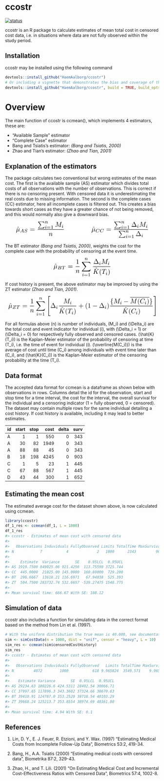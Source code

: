 
<!-- README.md is generated from README.Rmd. Please edit that file -->

# ccostr

[![status](http://joss.theoj.org/papers/0b9e631729dd9fadff3d6875e84ed954/status.svg)](http://joss.theoj.org/papers/0b9e631729dd9fadff3d6875e84ed954)

ccostr is an R package to calculate estimates of mean total cost in
censored cost data, i.e. in situations where data are not fully observed
within the study period.

## Installation

ccostr may be installed using the following command

``` r
devtools::install_github("HaemAalborg/ccostr")
# Or including a vignette that demonstrates the bias and coverage of the estimators
devtools::install_github("HaemAalborg/ccostr", build = TRUE, build_opts = c("--no-resave-data", "--no-manual"))
```

# Overview

The main function of ccostr is ccmean(), which implements 4 estimators,
these are:

  - “Available Sample” estimator
  - “Complete Case” estimator
  - Bang and Tsiatis’s estimator: *(Bang and Tsiatis, 2000)*
  - Zhao and Tian’s estimator: *(Zhao and Tian, 2001)*

## Explanation of the estimators

The package calculates two conventional but wrong estimates of the mean
cost. The first is the available sample (AS) estimator which divides
total costs of all observations with the number of observations. This is
correct if there is no censoring present. With censored data it is
underestimating the real costs due to missing information. The second is
the complete cases (CC) estimator, here all incomplete cases is filtered
out. This creates a bias towards short cases as they have a greater
chance of not being removed, and this would normally also give a
downward bias.

<p align="center">

<img src="img/f1.png" height="55"/>

</p>

The BT estimator *(Bang and Tsiatis, 2000)*, weights the cost for the
complete case with the probability of censoring at the event time.

<p align="center">

<img src="img/f2.png" height="60"/>

</p>

If cost history is present, the above estimator may be improved by using
the ZT estimator *(Zhao and Tian, 2001)*.

<p align="center">

<img src="img/f3.png" height="65"/>

</p>

For all formulas above \(n\) is number of individuals, \(M_i\) and
\(\Delta_i\) are the total cost and event indicator for individual
\(i\), with \(\Delta_i = 1\) or \(\Delta_i = 0\) for respectively fully
observed and censored cases. \(\hat{K}(T_i)\) is the Kaplan-Meier
estimator of the probability of censoring at time \(T_i\), i.e. the time
of event for individual \(i\). \(\overline{M(C_i)}\) is the average of
cost until time \(C_i\) among individuals with event time later than
\(C_i\), and \(\hat{K}(C_i)\) is the Kaplan-Meier estimator of the
censoring probability at the time \(T_i\).

## Data format

The accepted data format for ccmean is a dataframe as shown below with
observations in rows. Columns detail the id for the observation, start
and stop time for a time interval, the cost for the interval, the
overall survival for the individual and a censoring indicator (1 = fully
observed, 0 = censored). The dataset may contain multiple rows for the
same individual detailing a cost history. If cost history is available,
including it may lead to better estimates.

| id | start | stop | cost | delta | surv |
| :- | ----: | ---: | ---: | ----: | ---: |
| A  |     1 |    1 |  550 |     0 |  343 |
| A  |    30 |   82 | 1949 |     0 |  343 |
| A  |    88 |   88 |   45 |     0 |  343 |
| B  |    18 |  198 | 4245 |     0 |  903 |
| C  |     1 |    5 |   23 |     1 |  445 |
| C  |    67 |   88 |  567 |     1 |  445 |
| D  |    43 |   44 |  300 |     1 |  652 |

## Estimating the mean cost

The estimated average cost for the dataset shown above, is now
calculated using ccmean.

``` r
library(ccostr)
df_1_res <- ccmean(df_1, L = 1000)
df_1_res
#> ccostr - Estimates of mean cost with censored data
#> 
#>   Observations Induviduals FullyObserved Limits TotalTime MaxSurvival
#> N            7           4             2   1000      2343         903
#> 
#>     Estimate  Variance       SE    0.95LCL  0.95UCL
#> AS 1919.7500 849025.06 921.4256  113.75590 3725.744
#> CC  445.0000  21025.00 145.0000  160.80000  729.200
#> BT  296.6667  13618.21 116.6971   67.94038  525.393
#> ZT  504.7500 283732.74 532.6657 -539.27475 1548.775
#> 
#> Mean survival time: 666.67 With SE: 108.12
```

## Simulation of data

ccostr also includes a function for simulating data in the correct
format based on the method from Lin et al. (1997).

``` r
# With the uniform distribution the true mean is 40.000, see documentation for further details.
sim <- simCostData(n = 1000, dist = "unif", censor = "heavy", L = 10)
sim_res <- ccmean(sim$censoredCostHistory)
sim_res
#> ccostr - Estimates of mean cost with censored data
#> 
#>   Observations Induviduals FullyObserved   Limits TotalTime MaxSurvival
#> N         4072        1000           618 9.965824  3549.571    9.965824
#> 
#>    Estimate Variance       SE  0.95LCL  0.95UCL
#> AS 29234.63 180226.6 424.5311 28402.54 30066.71
#> CC 37997.65 117896.3 343.3602 37324.66 38670.63
#> BT 39410.91 124787.0 353.2520 38718.54 40103.29
#> ZT 39668.24 125213.7 353.8554 38974.69 40361.80
#> 
#> Mean survival time: 4.94 With SE: 0.1
```

## References

1.  Lin, D. Y., E. J. Feuer, R. Etzioni, and Y. Wax. (1997) “Estimating
    Medical Costs from Incomplete Follow-Up Data”, Biometrics 53:2,
    419-34.

2.  Bang, H., A.A. Tsiatis (2000) “Estimating medical costs with
    censored data”, Biometrika 87:2, 329-43.

3.  Zhao, H., and T. Lili. (2001) “On Estimating Medical Cost and
    Incremental Cost-Effectiveness Ratios with Censored Data”,
    Biometrics 57:4, 1002-8.

